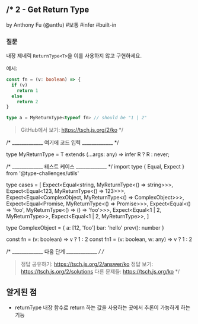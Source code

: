 /*
  2 - Get Return Type
  -------
  by Anthony Fu (@antfu) #보통 #infer #built-in

  ### 질문

  내장 제네릭 `ReturnType<T>`을 이를 사용하지 않고 구현하세요.

  예시:

  ```ts
  const fn = (v: boolean) => {
    if (v)
      return 1
    else
      return 2
  }

  type a = MyReturnType<typeof fn> // should be "1 | 2"
  ```

  > GitHub에서 보기: https://tsch.js.org/2/ko
*/

/* _____________ 여기에 코드 입력 _____________ */

type MyReturnType<T extends Function> = T extends (...args: any) => infer R ? R : never;

/* _____________ 테스트 케이스 _____________ */
import type { Equal, Expect } from '@type-challenges/utils'

type cases = [
  Expect<Equal<string, MyReturnType<() => string>>>,
  Expect<Equal<123, MyReturnType<() => 123>>>,
  Expect<Equal<ComplexObject, MyReturnType<() => ComplexObject>>>,
  Expect<Equal<Promise<boolean>, MyReturnType<() => Promise<boolean>>>>,
  Expect<Equal<() => 'foo', MyReturnType<() => () => 'foo'>>>,
  Expect<Equal<1 | 2, MyReturnType<typeof fn>>>,
  Expect<Equal<1 | 2, MyReturnType<typeof fn1>>>,
]

type ComplexObject = {
  a: [12, 'foo']
  bar: 'hello'
  prev(): number
}

const fn = (v: boolean) => v ? 1 : 2
const fn1 = (v: boolean, w: any) => v ? 1 : 2

/* _____________ 다음 단계 _____________ */
/*
  > 정답 공유하기: https://tsch.js.org/2/answer/ko
  > 정답 보기: https://tsch.js.org/2/solutions
  > 다른 문제들: https://tsch.js.org/ko
*/


## 알게된 점

- returnType 내장 함수로 return 하는 값을 사용하는 곳에서 추론이 가능하게 하는 기능